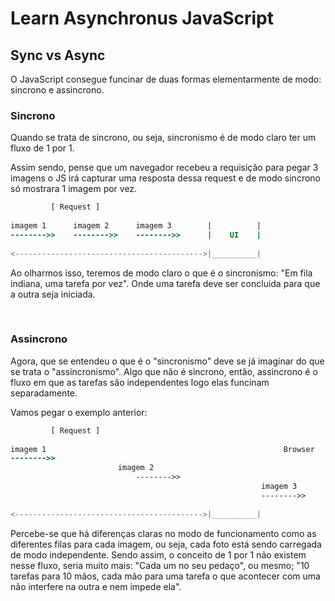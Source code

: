 # Learn Asynchronus JavaScript

## Sync vs Async
O JavaScript consegue funcinar de duas formas elementarmente de modo: sincrono e assincrono.

### Sincrono
Quando se trata de sincrono, ou seja, sincronismo é de modo claro ter um fluxo de 1 por 1.

Assim sendo, pense que um navegador recebeu a requisição para pegar 3 imagens o JS irá capturar uma resposta dessa request e de modo  sincrono só mostrara 1 imagem por vez.

```diff
		 [ Request ]													Browser	
																					  |___________
imagem 1      imagem 2      imagem 3        |          |
-------->>    -------->>    -------->>      |    UI    | 
																					  |	         |
<------------------------------------------>|__________| 
```

Ao olharmos isso, teremos de modo claro o que é o sincronismo: "Em fila indiana, uma tarefa por vez". Onde uma tarefa deve ser concluida para que a outra seja iniciada.

<br>

### Assincrono 
Agora, que se entendeu o que é o "sincronismo" deve se já imaginar do que se trata o "assincronismo". Algo que não é sincrono, então, assincrono é o fluxo em que as tarefas são independentes logo elas funcinam separadamente.

Vamos pegar o exemplo anterior:

```diff
		 [ Request ]													
																	
imagem 1            										 Browser	
-------->>   																|----------| 	
   						imagem 2											|					 |
							-------->>     								| 				 |	
														imagem 3		    |					 |
														-------->>      |    UI    | 
																					  |	         |
<------------------------------------------>|__________| 
```

Percebe-se que há diferenças claras no modo de funcionamento como as diferentes filas para cada imagem, ou seja, cada foto está sendo carregada de modo independente. Sendo assim, o conceito de 1 por 1 não existem nesse fluxo, seria muito mais: "Cada um no seu pedaço", ou mesmo; "10 tarefas para 10 mãos, cada mão para uma tarefa o que acontecer com uma não interfere na outra e nem impede ela".